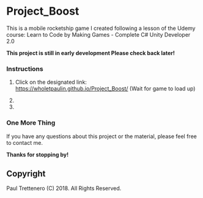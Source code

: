 # Project_Boost
This is a mobile rocketship game I created following a lesson of the Udemy course: Learn to Code by Making Games - Complete C# Unity Developer 2.0

**This project is still in early development Please check back later!**

### Instructions

1. Click on the designated link:  https://wholetpaulin.github.io/Project_Boost/   (Wait for game to load up)

2. 

3. 


### One More Thing

If you have any questions about this project or the material, please feel free to contact me.

**Thanks for stopping by!**

## Copyright

Paul Trettenero (C) 2018. All Rights Reserved.
